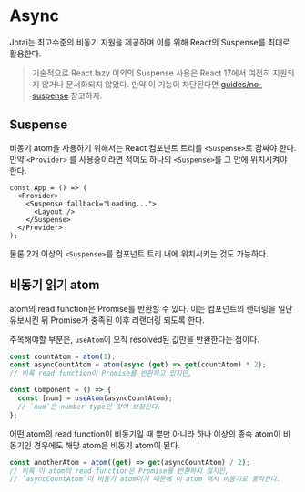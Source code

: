# Async

Jotai는 최고수준의 비동기 지원을 제공하며 이를 위해 React의 Suspense를 최대로 활용한다.

> 기술적으로 React.lazy 이외의 Suspense 사용은 React 17에서 여전히 지원되지 않거나 문서화되지 않았다. 만약 이 기능이 차단된다면 [guides/no-suspense](https://jotai.org/docs/guides/no-suspense) 참고하자.

## Suspense

비동기 atom을 사용하기 위해서는 React 컴포넌트 트리를 `<Suspense>`로 감싸야 한다. 만약 `<Provider>` 를 사용중이라면 적어도 하나의 `<Suspense>`를 그 안에 위치시켜야 한다.

```tsx
const App = () => (
  <Provider>
    <Suspense fallback="Loading...">
      <Layout />
    </Suspense>
  </Provider>
);
```

물론 2개 이상의 `<Suspense>`를 컴포넌트 트리 내에 위치시키는 것도 가능하다.

## 비동기 읽기 atom

atom의 read function은 Promise를 반환할 수 있다. 이는 컴포넌트의 랜더링을 일단 유보시킨 뒤 Promise가 충족된 이후 리랜더링 되도록 한다.

주목해야할 부분은, `useAtom`이 오직 resolved된 값만을 반환한다는 점이다.

```ts
const countAtom = atom(1);
const asyncCountAtom = atom(async (get) => get(countAtom) * 2);
// 비록 read function이 Promise를 반환하고 있지만,

const Component = () => {
  const [num] = useAtom(asyncCountAtom);
  // `num`은 number type인 것이 보장된다.
};
```

어떤 atom의 read function이 비동기일 때 뿐만 아니라 하나 이상의 종속 atom이 비동기인 경우에도 해당 atom은 비동기 atom이 된다.

```ts
const anotherAtom = atom((get) => get(asyncCountAtom) / 2);
// 비록 이 atom의 read function은 Promise를 반환하지 않지만,
// `asyncCountAtom`이 비동기 atom이기 때문에 이 atom 역시 비동기로 동작한다.
```

